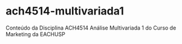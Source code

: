 # ach4514-multivariada1

Conteúdo da Disciplina ACH4514 Análise Multivariada 1 do Curso de Marketing da EACHUSP
